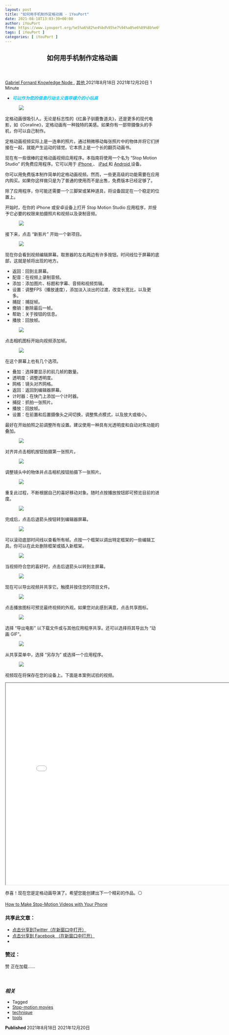 ```yaml
---
layout: post
title: "如何用手机制作定格动画 - iYouPort"
date: 2021-08-18T13:03:39+00:00
author: iYouPort
from: https://www.iyouport.org/%e5%a6%82%e4%bd%95%e7%94%a8%e6%89%8b%e6%9c%ba%e5%88%b6%e4%bd%9c%e5%ae%9a%e6%a0%bc%e5%8a%a8%e7%94%bb/
tags: [ iYouPort ]
categories: [ iYouPort ]
---
```


<article class="post-16955 post type-post status-publish format-standard has-post-thumbnail hentry category-knowledge-node category-uncategorized tag-stop-motion-movies tag-technique tag-tools" id="post-16955">
 <header class="entry-header">
  <h1 class="entry-title">
   如何用手机制作定格动画
  </h1>
 </header>
 <div class="entry-meta">
  <span class="byline">
   <a href="https://www.iyouport.org/author/gabrielfornard/" rel="author" title="文章作者 Gabriel Fornard">
    Gabriel Fornard
   </a>
  </span>
  <span class="cat-links">
   <a href="https://www.iyouport.org/category/knowledge-node/" rel="category tag">
    Knowledge Node
   </a>
   ,
   <a href="https://www.iyouport.org/category/uncategorized/" rel="category tag">
    其他
   </a>
  </span>
  <span class="published-on">
   <time class="entry-date published" datetime="2021-08-18T21:03:39+08:00">
    2021年8月18日
   </time>
   <time class="updated" datetime="2021-12-20T00:56:44+08:00">
    2021年12月20日
   </time>
  </span>
  <span class="word-count">
   1 Minute
  </span>
 </div>
 <div class="entry-content">
  <ul>
   <li class="graf graf--p">
    <span style="color: #00ccff;">
     <em>
      <strong>
       可以作为您的信息行动主义倡导媒介的小玩具
      </strong>
     </em>
    </span>
   </li>
  </ul>
  <figure class="graf graf--figure">
   <img class="graf-image aligncenter jetpack-lazy-image" data-height="379" data-image-id="0*knXroX177JLgtJ0A" data-lazy-src="https://cdn-images-1.medium.com/max/1067/0*knXroX177JLgtJ0A?is-pending-load=1" data-width="620" src="https://cdn-images-1.medium.com/max/1067/0*knXroX177JLgtJ0A" srcset="data:image/gif;base64,R0lGODlhAQABAIAAAAAAAP///yH5BAEAAAAALAAAAAABAAEAAAIBRAA7"/>
   <noscript>
    <img class="graf-image aligncenter" data-height="379" data-image-id="0*knXroX177JLgtJ0A" data-width="620" src="https://cdn-images-1.medium.com/max/1067/0*knXroX177JLgtJ0A"/>
   </noscript>
  </figure>
  <p class="graf graf--p">
   定格动画很吸引人。无论是标志性的《红鼻子驯鹿鲁道夫》，还是更多的现代电影，如《Coraline》，定格动画有一种独特的美感。如果你有一部带摄像头的手机，你可以自己制作。
  </p>
  <p class="graf graf--p">
   定格动画视频实际上是一连串的照片。通过稍微移动每张照片中的物体并将它们拼接在一起，就能产生运动的错觉。它本质上是一个长的翻页动画书。
  </p>
  <p class="graf graf--p">
   现在有一些很棒的定格动画视频应用程序。本指南将使用一个名为 “Stop Motion Studio” 的免费应用程序。它可以用于
   <a class="markup--anchor markup--p-anchor" data-href="https://apps.apple.com/us/app/stop-motion-studio/id441651297" href="https://apps.apple.com/us/app/stop-motion-studio/id441651297" rel="noopener" target="_blank">
    iPhone
   </a>
   、
   <a class="markup--anchor markup--p-anchor" data-href="https://apps.apple.com/us/app/stop-motion-studio/id441651297" href="https://apps.apple.com/us/app/stop-motion-studio/id441651297" rel="noopener" target="_blank">
    iPad
   </a>
   和
   <a class="markup--anchor markup--p-anchor" data-href="https://play.google.com/store/apps/details?id=com.cateater.stopmotionstudio" href="https://play.google.com/store/apps/details?id=com.cateater.stopmotionstudio" rel="noopener" target="_blank">
    Android
   </a>
   设备。
  </p>
  <p class="graf graf--p">
   你可以用免费版本制作简单的定格动画视频。然而，一些更高级的功能需要在应用内购买。如果你这样做只是为了普通的使用而不是出售，免费版本已经足够了。
  </p>
  <p class="graf graf--p">
   除了应用程序，你可能还需要一个三脚架或某种道具，将设备固定在一个稳定的位置上。
  </p>
  <p class="graf graf--p">
   开始时，在你的 iPhone 或安卓设备上打开 Stop Motion Studio 应用程序，并授予它必要的权限来拍摄照片和视频以及录制音频。
  </p>
  <figure class="graf graf--figure">
   <img class="graf-image aligncenter jetpack-lazy-image" data-height="460" data-image-id="1*ZDihjBcDFPiLhWvJjj5gjQ.png" data-lazy-src="https://i1.wp.com/cdn-images-1.medium.com/max/1067/1*ZDihjBcDFPiLhWvJjj5gjQ.png?w=1100&amp;is-pending-load=1#038;ssl=1" data-recalc-dims="1" data-width="1292" src="https://i1.wp.com/cdn-images-1.medium.com/max/1067/1*ZDihjBcDFPiLhWvJjj5gjQ.png?w=1100&amp;ssl=1" srcset="data:image/gif;base64,R0lGODlhAQABAIAAAAAAAP///yH5BAEAAAAALAAAAAABAAEAAAIBRAA7"/>
   <noscript>
    <img class="graf-image aligncenter" data-height="460" data-image-id="1*ZDihjBcDFPiLhWvJjj5gjQ.png" data-recalc-dims="1" data-width="1292" src="https://i1.wp.com/cdn-images-1.medium.com/max/1067/1*ZDihjBcDFPiLhWvJjj5gjQ.png?w=1100&amp;ssl=1"/>
   </noscript>
  </figure>
  <p class="graf graf--p">
   接下来，点击 “新影片” 开始一个新项目。
  </p>
  <figure class="graf graf--figure">
   <img class="graf-image aligncenter jetpack-lazy-image" data-height="498" data-image-id="1*0ZhdvILriHbCvc5mhOdbsA.png" data-lazy-src="https://i2.wp.com/cdn-images-1.medium.com/max/1067/1*0ZhdvILriHbCvc5mhOdbsA.png?w=1100&amp;is-pending-load=1#038;ssl=1" data-recalc-dims="1" data-width="1296" src="https://i2.wp.com/cdn-images-1.medium.com/max/1067/1*0ZhdvILriHbCvc5mhOdbsA.png?w=1100&amp;ssl=1" srcset="data:image/gif;base64,R0lGODlhAQABAIAAAAAAAP///yH5BAEAAAAALAAAAAABAAEAAAIBRAA7"/>
   <noscript>
    <img class="graf-image aligncenter" data-height="498" data-image-id="1*0ZhdvILriHbCvc5mhOdbsA.png" data-recalc-dims="1" data-width="1296" src="https://i2.wp.com/cdn-images-1.medium.com/max/1067/1*0ZhdvILriHbCvc5mhOdbsA.png?w=1100&amp;ssl=1"/>
   </noscript>
  </figure>
  <p class="graf graf--p">
   现在你会看到视频编辑屏幕。取景器的左右两边有许多按钮。时间线位于屏幕的底部，这就是帧将出现的地方。
  </p>
  <ul class="postList">
   <li class="graf graf--li">
    返回：回到主屏幕。
   </li>
   <li class="graf graf--li">
    配音：在视频上录制音频。
   </li>
   <li class="graf graf--li">
    添加：添加图片、标题和字幕、音频和视频剪辑。
   </li>
   <li class="graf graf--li">
    设置：调整FPS（播放速度），添加淡入淡出的过渡，改变长宽比，以及更多。
   </li>
   <li class="graf graf--li">
    捕捉：捕捉帧。
   </li>
   <li class="graf graf--li">
    撤销：删除最后一帧。
   </li>
   <li class="graf graf--li">
    帮助：关于按钮的信息。
   </li>
   <li class="graf graf--li">
    播放：回放帧。
   </li>
  </ul>
  <figure class="graf graf--figure">
   <img class="graf-image aligncenter jetpack-lazy-image" data-height="572" data-image-id="1*pF8BhnMuh2bJVdbOXgMy2w.png" data-lazy-src="https://i1.wp.com/cdn-images-1.medium.com/max/1067/1*pF8BhnMuh2bJVdbOXgMy2w.png?w=1100&amp;is-pending-load=1#038;ssl=1" data-recalc-dims="1" data-width="1212" src="https://i1.wp.com/cdn-images-1.medium.com/max/1067/1*pF8BhnMuh2bJVdbOXgMy2w.png?w=1100&amp;ssl=1" srcset="data:image/gif;base64,R0lGODlhAQABAIAAAAAAAP///yH5BAEAAAAALAAAAAABAAEAAAIBRAA7"/>
   <noscript>
    <img class="graf-image aligncenter" data-height="572" data-image-id="1*pF8BhnMuh2bJVdbOXgMy2w.png" data-recalc-dims="1" data-width="1212" src="https://i1.wp.com/cdn-images-1.medium.com/max/1067/1*pF8BhnMuh2bJVdbOXgMy2w.png?w=1100&amp;ssl=1"/>
   </noscript>
  </figure>
  <p class="graf graf--p">
   点击相机图标开始向视频添加帧。
  </p>
  <figure class="graf graf--figure">
   <img class="graf-image aligncenter jetpack-lazy-image" data-height="610" data-image-id="1*bcXfMAo0g4noJKIben1qsQ.png" data-lazy-src="https://i0.wp.com/cdn-images-1.medium.com/max/1067/1*bcXfMAo0g4noJKIben1qsQ.png?w=1100&amp;is-pending-load=1#038;ssl=1" data-recalc-dims="1" data-width="1282" src="https://i0.wp.com/cdn-images-1.medium.com/max/1067/1*bcXfMAo0g4noJKIben1qsQ.png?w=1100&amp;ssl=1" srcset="data:image/gif;base64,R0lGODlhAQABAIAAAAAAAP///yH5BAEAAAAALAAAAAABAAEAAAIBRAA7"/>
   <noscript>
    <img class="graf-image aligncenter" data-height="610" data-image-id="1*bcXfMAo0g4noJKIben1qsQ.png" data-recalc-dims="1" data-width="1282" src="https://i0.wp.com/cdn-images-1.medium.com/max/1067/1*bcXfMAo0g4noJKIben1qsQ.png?w=1100&amp;ssl=1"/>
   </noscript>
  </figure>
  <p class="graf graf--p">
   在这个屏幕上也有几个选项。
  </p>
  <ul class="postList">
   <li class="graf graf--li">
    叠加：选择要显示的前几帧的数量。
   </li>
   <li class="graf graf--li">
    透明度：调整透明度。
   </li>
   <li class="graf graf--li">
    网格：镜头对齐网格。
   </li>
   <li class="graf graf--li">
    返回：返回到编辑器屏幕。
   </li>
   <li class="graf graf--li">
    计时器：在快门上添加一个计时器。
   </li>
   <li class="graf graf--li">
    捕捉：抓拍一张照片。
   </li>
   <li class="graf graf--li">
    播放：回放帧。
   </li>
   <li class="graf graf--li">
    设置：在前置和后置摄像头之间切换，调整焦点模式，以及放大或缩小。
   </li>
  </ul>
  <p class="graf graf--p">
   最好在开始拍照之前调整所有设置。建议使用一种具有光透明度和自动对焦功能的叠加。
  </p>
  <figure class="graf graf--figure">
   <img class="graf-image aligncenter jetpack-lazy-image" data-height="596" data-image-id="1*M-NdRrAC0zQPrpbp-3_05g.png" data-lazy-src="https://i2.wp.com/cdn-images-1.medium.com/max/1067/1*M-NdRrAC0zQPrpbp-3_05g.png?w=1100&amp;is-pending-load=1#038;ssl=1" data-recalc-dims="1" data-width="1290" src="https://i2.wp.com/cdn-images-1.medium.com/max/1067/1*M-NdRrAC0zQPrpbp-3_05g.png?w=1100&amp;ssl=1" srcset="data:image/gif;base64,R0lGODlhAQABAIAAAAAAAP///yH5BAEAAAAALAAAAAABAAEAAAIBRAA7"/>
   <noscript>
    <img class="graf-image aligncenter" data-height="596" data-image-id="1*M-NdRrAC0zQPrpbp-3_05g.png" data-recalc-dims="1" data-width="1290" src="https://i2.wp.com/cdn-images-1.medium.com/max/1067/1*M-NdRrAC0zQPrpbp-3_05g.png?w=1100&amp;ssl=1"/>
   </noscript>
  </figure>
  <p class="graf graf--p">
   对齐并点击相机按钮拍摄第一张照片。
  </p>
  <figure class="graf graf--figure">
   <img class="graf-image aligncenter jetpack-lazy-image" data-height="606" data-image-id="1*qwHJchKof6Kh3HphmQnQaA.png" data-lazy-src="https://i2.wp.com/cdn-images-1.medium.com/max/1067/1*qwHJchKof6Kh3HphmQnQaA.png?w=1100&amp;is-pending-load=1#038;ssl=1" data-recalc-dims="1" data-width="1076" src="https://i2.wp.com/cdn-images-1.medium.com/max/1067/1*qwHJchKof6Kh3HphmQnQaA.png?w=1100&amp;ssl=1" srcset="data:image/gif;base64,R0lGODlhAQABAIAAAAAAAP///yH5BAEAAAAALAAAAAABAAEAAAIBRAA7"/>
   <noscript>
    <img class="graf-image aligncenter" data-height="606" data-image-id="1*qwHJchKof6Kh3HphmQnQaA.png" data-recalc-dims="1" data-width="1076" src="https://i2.wp.com/cdn-images-1.medium.com/max/1067/1*qwHJchKof6Kh3HphmQnQaA.png?w=1100&amp;ssl=1"/>
   </noscript>
  </figure>
  <p class="graf graf--p">
   调整镜头中的物体并点击相机按钮拍摄下一张照片。
  </p>
  <figure class="graf graf--figure">
   <img class="graf-image aligncenter jetpack-lazy-image" data-height="604" data-image-id="1*Ur5q0Y-LxOEjLpjPixKc6w.png" data-lazy-src="https://i2.wp.com/cdn-images-1.medium.com/max/1067/1*Ur5q0Y-LxOEjLpjPixKc6w.png?w=1100&amp;is-pending-load=1#038;ssl=1" data-recalc-dims="1" data-width="1072" src="https://i2.wp.com/cdn-images-1.medium.com/max/1067/1*Ur5q0Y-LxOEjLpjPixKc6w.png?w=1100&amp;ssl=1" srcset="data:image/gif;base64,R0lGODlhAQABAIAAAAAAAP///yH5BAEAAAAALAAAAAABAAEAAAIBRAA7"/>
   <noscript>
    <img class="graf-image aligncenter" data-height="604" data-image-id="1*Ur5q0Y-LxOEjLpjPixKc6w.png" data-recalc-dims="1" data-width="1072" src="https://i2.wp.com/cdn-images-1.medium.com/max/1067/1*Ur5q0Y-LxOEjLpjPixKc6w.png?w=1100&amp;ssl=1"/>
   </noscript>
  </figure>
  <p class="graf graf--p">
   重复此过程，不断根据自己的喜好移动对象。随时点按播放按钮即可预览目前的进度。
  </p>
  <figure class="graf graf--figure">
   <img class="graf-image aligncenter jetpack-lazy-image" data-height="606" data-image-id="1*-99n4dspg1Up_FVY8Tlb9A.png" data-lazy-src="https://i0.wp.com/cdn-images-1.medium.com/max/1067/1*-99n4dspg1Up_FVY8Tlb9A.png?w=1100&amp;is-pending-load=1#038;ssl=1" data-recalc-dims="1" data-width="1076" src="https://i0.wp.com/cdn-images-1.medium.com/max/1067/1*-99n4dspg1Up_FVY8Tlb9A.png?w=1100&amp;ssl=1" srcset="data:image/gif;base64,R0lGODlhAQABAIAAAAAAAP///yH5BAEAAAAALAAAAAABAAEAAAIBRAA7"/>
   <noscript>
    <img class="graf-image aligncenter" data-height="606" data-image-id="1*-99n4dspg1Up_FVY8Tlb9A.png" data-recalc-dims="1" data-width="1076" src="https://i0.wp.com/cdn-images-1.medium.com/max/1067/1*-99n4dspg1Up_FVY8Tlb9A.png?w=1100&amp;ssl=1"/>
   </noscript>
  </figure>
  <p class="graf graf--p">
   完成后，点击后退箭头按钮转到编辑器屏幕。
  </p>
  <figure class="graf graf--figure">
   <img class="graf-image aligncenter jetpack-lazy-image" data-height="606" data-image-id="1*DpSW2rTBKBzQVcCEurIhcw.png" data-lazy-src="https://i1.wp.com/cdn-images-1.medium.com/max/1067/1*DpSW2rTBKBzQVcCEurIhcw.png?w=1100&amp;is-pending-load=1#038;ssl=1" data-recalc-dims="1" data-width="1080" src="https://i1.wp.com/cdn-images-1.medium.com/max/1067/1*DpSW2rTBKBzQVcCEurIhcw.png?w=1100&amp;ssl=1" srcset="data:image/gif;base64,R0lGODlhAQABAIAAAAAAAP///yH5BAEAAAAALAAAAAABAAEAAAIBRAA7"/>
   <noscript>
    <img class="graf-image aligncenter" data-height="606" data-image-id="1*DpSW2rTBKBzQVcCEurIhcw.png" data-recalc-dims="1" data-width="1080" src="https://i1.wp.com/cdn-images-1.medium.com/max/1067/1*DpSW2rTBKBzQVcCEurIhcw.png?w=1100&amp;ssl=1"/>
   </noscript>
  </figure>
  <p class="graf graf--p">
   可以滚动底部时间线以查看所有帧。点按一个框架以调出特定框架的一些编辑工具。你可以在此处删除框架或插入新框架。
  </p>
  <figure class="graf graf--figure">
   <img class="graf-image aligncenter jetpack-lazy-image" data-height="606" data-image-id="1*mooJBVXXtGXWFxLQUZHqyQ.png" data-lazy-src="https://i2.wp.com/cdn-images-1.medium.com/max/1067/1*mooJBVXXtGXWFxLQUZHqyQ.png?w=1100&amp;is-pending-load=1#038;ssl=1" data-recalc-dims="1" data-width="1288" src="https://i2.wp.com/cdn-images-1.medium.com/max/1067/1*mooJBVXXtGXWFxLQUZHqyQ.png?w=1100&amp;ssl=1" srcset="data:image/gif;base64,R0lGODlhAQABAIAAAAAAAP///yH5BAEAAAAALAAAAAABAAEAAAIBRAA7"/>
   <noscript>
    <img class="graf-image aligncenter" data-height="606" data-image-id="1*mooJBVXXtGXWFxLQUZHqyQ.png" data-recalc-dims="1" data-width="1288" src="https://i2.wp.com/cdn-images-1.medium.com/max/1067/1*mooJBVXXtGXWFxLQUZHqyQ.png?w=1100&amp;ssl=1"/>
   </noscript>
  </figure>
  <p class="graf graf--p">
   当视频符合您的喜好时，点击后退箭头以转到主屏幕。
  </p>
  <figure class="graf graf--figure">
   <img class="graf-image aligncenter jetpack-lazy-image" data-height="600" data-image-id="1*QtlNK3h0aWF3xGamPHn4Hw.png" data-lazy-src="https://i1.wp.com/cdn-images-1.medium.com/max/1067/1*QtlNK3h0aWF3xGamPHn4Hw.png?w=1100&amp;is-pending-load=1#038;ssl=1" data-recalc-dims="1" data-width="1288" src="https://i1.wp.com/cdn-images-1.medium.com/max/1067/1*QtlNK3h0aWF3xGamPHn4Hw.png?w=1100&amp;ssl=1" srcset="data:image/gif;base64,R0lGODlhAQABAIAAAAAAAP///yH5BAEAAAAALAAAAAABAAEAAAIBRAA7"/>
   <noscript>
    <img class="graf-image aligncenter" data-height="600" data-image-id="1*QtlNK3h0aWF3xGamPHn4Hw.png" data-recalc-dims="1" data-width="1288" src="https://i1.wp.com/cdn-images-1.medium.com/max/1067/1*QtlNK3h0aWF3xGamPHn4Hw.png?w=1100&amp;ssl=1"/>
   </noscript>
  </figure>
  <p class="graf graf--p">
   现在可以导出视频并共享它。触摸并按住您的项目文件。
  </p>
  <figure class="graf graf--figure">
   <img class="graf-image aligncenter jetpack-lazy-image" data-height="590" data-image-id="1*rkfRIMpnhEBHfaE526JNNQ.png" data-lazy-src="https://i1.wp.com/cdn-images-1.medium.com/max/1067/1*rkfRIMpnhEBHfaE526JNNQ.png?w=1100&amp;is-pending-load=1#038;ssl=1" data-recalc-dims="1" data-width="1292" src="https://i1.wp.com/cdn-images-1.medium.com/max/1067/1*rkfRIMpnhEBHfaE526JNNQ.png?w=1100&amp;ssl=1" srcset="data:image/gif;base64,R0lGODlhAQABAIAAAAAAAP///yH5BAEAAAAALAAAAAABAAEAAAIBRAA7"/>
   <noscript>
    <img class="graf-image aligncenter" data-height="590" data-image-id="1*rkfRIMpnhEBHfaE526JNNQ.png" data-recalc-dims="1" data-width="1292" src="https://i1.wp.com/cdn-images-1.medium.com/max/1067/1*rkfRIMpnhEBHfaE526JNNQ.png?w=1100&amp;ssl=1"/>
   </noscript>
  </figure>
  <p class="graf graf--p">
   点击播放图标可预览最终视频的外观。如果您对此感到满意，点击共享图标。
  </p>
  <figure class="graf graf--figure">
   <img class="graf-image aligncenter jetpack-lazy-image" data-height="556" data-image-id="1*Lh0XWwnBeCEuE-dcLTWj1Q.png" data-lazy-src="https://i2.wp.com/cdn-images-1.medium.com/max/1067/1*Lh0XWwnBeCEuE-dcLTWj1Q.png?w=1100&amp;is-pending-load=1#038;ssl=1" data-recalc-dims="1" data-width="1276" src="https://i2.wp.com/cdn-images-1.medium.com/max/1067/1*Lh0XWwnBeCEuE-dcLTWj1Q.png?w=1100&amp;ssl=1" srcset="data:image/gif;base64,R0lGODlhAQABAIAAAAAAAP///yH5BAEAAAAALAAAAAABAAEAAAIBRAA7"/>
   <noscript>
    <img class="graf-image aligncenter" data-height="556" data-image-id="1*Lh0XWwnBeCEuE-dcLTWj1Q.png" data-recalc-dims="1" data-width="1276" src="https://i2.wp.com/cdn-images-1.medium.com/max/1067/1*Lh0XWwnBeCEuE-dcLTWj1Q.png?w=1100&amp;ssl=1"/>
   </noscript>
  </figure>
  <p class="graf graf--p">
   选择 “导出电影” 以下载文件或与其他应用程序共享。还可以选择将其导出为 “动画 GIF”。
  </p>
  <figure class="graf graf--figure">
   <img class="graf-image aligncenter jetpack-lazy-image" data-height="560" data-image-id="1*mXI7EbgS82aunX_BkdpsOw.png" data-lazy-src="https://i0.wp.com/cdn-images-1.medium.com/max/1067/1*mXI7EbgS82aunX_BkdpsOw.png?w=1100&amp;is-pending-load=1#038;ssl=1" data-recalc-dims="1" data-width="1284" src="https://i0.wp.com/cdn-images-1.medium.com/max/1067/1*mXI7EbgS82aunX_BkdpsOw.png?w=1100&amp;ssl=1" srcset="data:image/gif;base64,R0lGODlhAQABAIAAAAAAAP///yH5BAEAAAAALAAAAAABAAEAAAIBRAA7"/>
   <noscript>
    <img class="graf-image aligncenter" data-height="560" data-image-id="1*mXI7EbgS82aunX_BkdpsOw.png" data-recalc-dims="1" data-width="1284" src="https://i0.wp.com/cdn-images-1.medium.com/max/1067/1*mXI7EbgS82aunX_BkdpsOw.png?w=1100&amp;ssl=1"/>
   </noscript>
  </figure>
  <p class="graf graf--p">
   从共享菜单中，选择 “另存为” 或选择一个应用程序。
  </p>
  <figure class="graf graf--figure">
   <img class="graf-image aligncenter jetpack-lazy-image" data-height="598" data-image-id="1*_0MFRVU_3ffzbN7BQff0JQ.png" data-lazy-src="https://i0.wp.com/cdn-images-1.medium.com/max/1067/1*_0MFRVU_3ffzbN7BQff0JQ.png?w=1100&amp;is-pending-load=1#038;ssl=1" data-recalc-dims="1" data-width="1272" src="https://i0.wp.com/cdn-images-1.medium.com/max/1067/1*_0MFRVU_3ffzbN7BQff0JQ.png?w=1100&amp;ssl=1" srcset="data:image/gif;base64,R0lGODlhAQABAIAAAAAAAP///yH5BAEAAAAALAAAAAABAAEAAAIBRAA7"/>
   <noscript>
    <img class="graf-image aligncenter" data-height="598" data-image-id="1*_0MFRVU_3ffzbN7BQff0JQ.png" data-recalc-dims="1" data-width="1272" src="https://i0.wp.com/cdn-images-1.medium.com/max/1067/1*_0MFRVU_3ffzbN7BQff0JQ.png?w=1100&amp;ssl=1"/>
   </noscript>
  </figure>
  <p class="graf graf--p">
   视频现在将保存在您的设备上。下面是本案例试验的视频。
  </p>
  <p class="graf graf--p">
   <iframe allowfullscreen="allowfullscreen" height="659" loading="lazy" src="//player.vimeo.com/video/562444436?title=0&amp;byline=0&amp;portrait=0&amp;color=8dc7dc" width="800">
   </iframe>
  </p>
  <p class="graf graf--p">
   恭喜！现在您是定格动画导演了。希望您能创建出下一个精彩的作品。⚪️
  </p>
  <p class="graf graf--p">
   <a class="markup--anchor markup--p-anchor" data-href="https://www.howtogeek.com/704525/how-to-make-stop-motion-videos-with-your-phone/" href="https://www.howtogeek.com/704525/how-to-make-stop-motion-videos-with-your-phone/" rel="noopener" target="_blank">
    How to Make Stop-Motion Videos with Your Phone
   </a>
  </p>
  <div id="atatags-1611829871-61bfe03b37f50">
  </div>
  <div class="sharedaddy sd-sharing-enabled">
   <div class="robots-nocontent sd-block sd-social sd-social-icon sd-sharing">
    <h3 class="sd-title">
     共享此文章：
    </h3>
    <div class="sd-content">
     <ul>
      <li class="share-twitter">
       <a class="share-twitter sd-button share-icon no-text" data-shared="sharing-twitter-16955" href="https://www.iyouport.org/%e5%a6%82%e4%bd%95%e7%94%a8%e6%89%8b%e6%9c%ba%e5%88%b6%e4%bd%9c%e5%ae%9a%e6%a0%bc%e5%8a%a8%e7%94%bb/?share=twitter" rel="nofollow noopener noreferrer" target="_blank" title="点击分享到Twitter">
        <span>
        </span>
        <span class="sharing-screen-reader-text">
         点击分享到Twitter（在新窗口中打开）
        </span>
       </a>
      </li>
      <li class="share-facebook">
       <a class="share-facebook sd-button share-icon no-text" data-shared="sharing-facebook-16955" href="https://www.iyouport.org/%e5%a6%82%e4%bd%95%e7%94%a8%e6%89%8b%e6%9c%ba%e5%88%b6%e4%bd%9c%e5%ae%9a%e6%a0%bc%e5%8a%a8%e7%94%bb/?share=facebook" rel="nofollow noopener noreferrer" target="_blank" title="点击分享到 Facebook ">
        <span>
        </span>
        <span class="sharing-screen-reader-text">
         点击分享到 Facebook （在新窗口中打开）
        </span>
       </a>
      </li>
      <li class="share-end">
      </li>
     </ul>
    </div>
   </div>
  </div>
  <div class="sharedaddy sd-block sd-like jetpack-likes-widget-wrapper jetpack-likes-widget-unloaded" data-name="like-post-frame-161182987-16955-61bfe03b383f7" data-src="https://widgets.wp.com/likes/#blog_id=161182987&amp;post_id=16955&amp;origin=www.iyouport.org&amp;obj_id=161182987-16955-61bfe03b383f7" data-title="点赞或转载" id="like-post-wrapper-161182987-16955-61bfe03b383f7">
   <h3 class="sd-title">
    赞过：
   </h3>
   <div class="likes-widget-placeholder post-likes-widget-placeholder" style="height: 55px;">
    <span class="button">
     <span>
      赞
     </span>
    </span>
    <span class="loading">
     正在加载……
    </span>
   </div>
   <span class="sd-text-color">
   </span>
   <a class="sd-link-color">
   </a>
  </div>
  <div class="jp-relatedposts" id="jp-relatedposts">
   <h3 class="jp-relatedposts-headline">
    <em>
     相关
    </em>
   </h3>
  </div>
 </div>
 <div class="entry-footer">
  <ul class="post-tags light-text">
   <li>
    Tagged
   </li>
   <li>
    <a href="https://www.iyouport.org/tag/stop-motion-movies/" rel="tag">
     Stop-motion movies
    </a>
   </li>
   <li>
    <a href="https://www.iyouport.org/tag/technique/" rel="tag">
     technique
    </a>
   </li>
   <li>
    <a href="https://www.iyouport.org/tag/tools/" rel="tag">
     tools
    </a>
   </li>
  </ul>
 </div>
 <div class="entry-author-wrapper">
  <div class="site-posted-on">
   <strong>
    Published
   </strong>
   <time class="entry-date published" datetime="2021-08-18T21:03:39+08:00">
    2021年8月18日
   </time>
   <time class="updated" datetime="2021-12-20T00:56:44+08:00">
    2021年12月20日
   </time>
  </div>
 </div>
</article>

